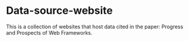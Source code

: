 # Data-source-website
This is a collection of websites that host data cited in the paper: Progress and Prospects of Web Frameworks.
